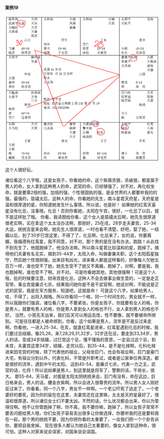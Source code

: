 #### 案例19

![图片](../img/案例19酉.jpg)

这个人很好玩，
 
诸位看这个八字哦，这是女孩子，你看她的命，这个紫薇贪狼，杀破狼，都是属于男人的命，女人拿到这种男人的命，武官的命，已经够强了，对不对，再化权坐命，就是要乘2倍的强，加倍的强，个性很固执的强，是全世界的人都要听我的的强，最强的，慈禧太后，这种人的命，你看她的先生，南斗星君天府星，天府星是温和很厚道的星，你知道她发生什么事情，所以说，也是妙！
如果她的红鸾天喜星没有化忌，没事哦，化忌！否则你看她，太阳在午宫，很好，一化忌了以后，就不是这样批了哦。
你看，我读图给你看，这个女人是慈禧太后啊，她先生很厚道很老实啊，实在拿这个太太没办法啊，那刚好，25在戌，28岁走夫妻宫，25-34大运，统统吉星来会啊，她先生人很厚道，一时也看不清楚，好吧，娶了她，一结婚以后，到了30岁巳宫这里，不得了了，化忌啊，化忌来了，女的说，你要离婚，我福德有红鸾星，我不同意，对不对，那个男的是在没有办法，跑路！从此找不到先生了，他就跑掉了。他没办法嘛。所以南斗星君比较温和的星，跑掉了。搞得他们夫妻有名无实，搞到35-44岁，太阳入命，叫做妻兼夫职，这个太阳孤星独守，然后她个性很刚强，出来目有凶光，进来看人都是这样看的，好像每人欠她五百万一样，谁也受不了她，她先生受不了她又不离婚，跑掉了，对啊，要是我，我也跑掉啊，谁也受不了啊。对不对。
可是你看她其他，其他很强啊！可是这个人哦，批的时候要注意，财帛宫是化忌，这种人不会去做事业做生意的，一定是走正官带，事业宫是廉贞七杀，结果我问她你是不是干武官啊，她说对啊，不能说是正式的武官，我是在军方服务，知道吧，这就是命！
可是这个八字，如果给男人，哇，不得了，出将入相哦。所以你看同一个格，同一个时间生的，男女就不一样，所以我跟你们强调，诸位看八字，不要紧张，你是女孩子，你就要有女人的格，你是男人，就要有男人的格，你是男人拿到女人的格也不行，女人拿到男人的格也不好。
当然，小孩先天出来，我们后天可以用运去改，性不要像，就不要被命所绑到。
可是往往都是人被命绑到，你看，这个如果是男人，流年是不是反过来走啊，你看他，一进入25-34，在亥，就逢红鸾星进来，红鸾星遇到化忌的时候，我们要过忌结婚，像25,26，来7,28,29,31,32岁，32岁还在忌，要走到33,34岁，男人的话，变成34岁结婚，过巳宫这个忌，懂不懂我的意思，一定会过这个忌，到未宫，夫妻宫这里34岁，结婚，走完以后，到35-44，是不是化禄啊，化科化禄进来田宅宫的时候，除了代表他的祖业，父母坐巨门，也会有祖业啊，巨门是豪门大宅，有祖业分到以外，代表化科，不管是升职考试，或者是公家单位再深造，都是很好的流年，遇到中午的太阳。
运到45-54，是廉贞七杀，代表一方之主，武官的话，化将！所以说如果是男人，到这里就是将军了，警察的话，干局长，很大。
那55-64，天马星，对面是太阳太阴统统来会，巨门有没有，命在这边，巨日格来会，男人的话，腰金衣紫啊。所以会进入很尊贵的流年。所以男人女人刚好反过来了，你看看。同一个八字，男女不一样啊。一个老公吓死了逃走了，一个老婆好的要死，因为你的留在在这里，夫妻宫还在这里嘛，太太是天府星最好了，很温和很厚道，所以诸位女士们不要太凶，不然的话，什么状况都会出来，你以为管得住啊。他不让你管跑掉了啊，你不离，我不要你嘛，跑掉了，所以女孩子常常不要丢问题给男人哦，你们女孩子容易丢出很多让你做选择，你要听我的还是要和我在一起，那个男的统统不要，因为你把你看的太重要了，一会我们把一个个卦告诉你，要把自我舍掉。
现在很多人都认为她自己太重要的，像女人拿到这种命，很可怕，这种人对家来说会误家，对国来说会误国。